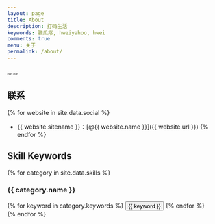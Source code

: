 ```yaml
---
layout: page
title: About
description: 打码生活
keywords: 脑瓜疼, hweiyahoo, hwei
comments: true
menu: 关于
permalink: /about/
---
```


。。。。

## 联系

{% for website in site.data.social %}
* {{ website.sitename }}：[@{{ website.name }}]({{ website.url }})
{% endfor %}

## Skill Keywords

{% for category in site.data.skills %}
### {{ category.name }}
<div class="btn-inline">
{% for keyword in category.keywords %}
<button class="btn btn-outline" type="button">{{ keyword }}</button>
{% endfor %}
</div>
{% endfor %}
